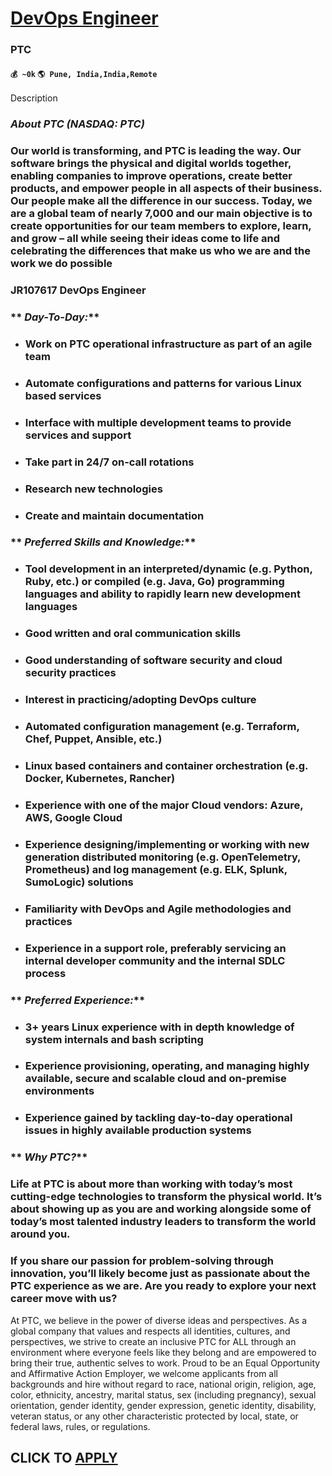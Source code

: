 # [DevOps Engineer](https://www.remotewlb.com/apply/devops-engineer-86321)  
### PTC  
#### `💰 ~0k` `🌎 Pune, India,India,Remote`  

Description

### _About PTC (NASDAQ: PTC)_

###  Our world is transforming, and PTC is leading the way. Our software brings the physical and digital worlds together, enabling companies to improve operations, create better products, and empower people in all aspects of their business.  Our people make all the difference in our success. Today, we are a global team of nearly 7,000 and our main objective is to create opportunities for our team members to explore, learn, and grow – all while seeing their ideas come to life and celebrating the differences that make us who we are and the work we do possible

###

### JR107617 DevOps Engineer

###  ** _Day-To-Day:_**

  * ###  Work on PTC operational infrastructure as part of an agile team

  * ### Automate configurations and patterns for various Linux based services

  * ### Interface with multiple development teams to provide services and support

  * ### Take part in 24/7 on-call rotations 

  * ### Research new technologies 

  * ### Create and maintain documentation

###

###  ** _Preferred Skills and Knowledge:_**

  * ###  Tool development in an interpreted/dynamic (e.g. Python, Ruby, etc.) or compiled (e.g. Java, Go) programming languages and ability to rapidly learn new development languages

  * ### Good written and oral communication skills

  * ### Good understanding of software security and cloud security practices 

  * ### Interest in practicing/adopting DevOps culture

  * ### Automated configuration management (e.g. Terraform, Chef, Puppet, Ansible, etc.)

  * ### Linux based containers and container orchestration (e.g. Docker, Kubernetes, Rancher)

  * ### Experience with one of the major Cloud vendors: Azure, AWS, Google Cloud 

  * ### Experience designing/implementing or working with new generation distributed monitoring (e.g. OpenTelemetry, Prometheus) and log management (e.g. ELK, Splunk, SumoLogic) solutions

  * ### Familiarity with DevOps and Agile methodologies and practices

  * ### Experience in a support role, preferably servicing an internal developer community and the internal SDLC process

###

###  ** _Preferred Experience:_**

  * ###  3+ years Linux experience with in depth knowledge of system internals and bash scripting

  * ### Experience provisioning, operating, and managing highly available, secure and scalable cloud and on-premise environments

  * ### Experience gained by tackling day-to-day operational issues in highly available production systems

###

###  ** _Why PTC?_**

###

### Life at PTC is about more than working with today’s most cutting-edge technologies to transform the physical world. It’s about showing up as you are and working alongside some of today’s most talented industry leaders to transform the world around you.

### If you share our passion for problem-solving through innovation, you’ll likely become just as passionate about the PTC experience as we are. Are you ready to explore your next career move with us?

  
  
At PTC, we believe in the power of diverse ideas and perspectives. As a global company that values and respects all identities, cultures, and perspectives, we strive to create an inclusive PTC for ALL through an environment where everyone feels like they belong and are empowered to bring their true, authentic selves to work. Proud to be an Equal Opportunity and Affirmative Action Employer, we welcome applicants from all backgrounds and hire without regard to race, national origin, religion, age, color, ethnicity, ancestry, marital status, sex (including pregnancy), sexual orientation, gender identity, gender expression, genetic identity, disability, veteran status, or any other characteristic protected by local, state, or federal laws, rules, or regulations.

  
## CLICK TO [APPLY](https://www.remotewlb.com/apply/devops-engineer-86321)

